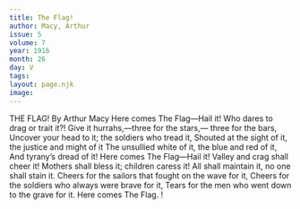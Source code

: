 ```yaml
---
title: The Flag!
author: Macy, Arthur
issue: 5
volume: 7
year: 1916
month: 26
day: V
tags:
layout: page.njk
image:
---
```

THE FLAG!    By Arthur Macy Here comes       The Flag—Hail it!    Who dares to drag or trait it?!    Give it hurrahs,—three for the stars,— three for the bars,    Uncover your head to it; the soldiers who tread it,    Shouted at the sight of it, the justice and might of it    The unsullied white of it, the blue and red of it,    And tyrany’s dread of it!       Here comes The Flag—Hail it!    Valley and crag shall cheer it!    Mothers shall bless it; children caress it!    All shall maintain it, no one shall stain it.    Cheers for the sailors that fought on the wave for it,    Cheers for the soldiers who always were brave for it,    Tears for the men who went down to the grave for it.    Here comes The Flag. !    
